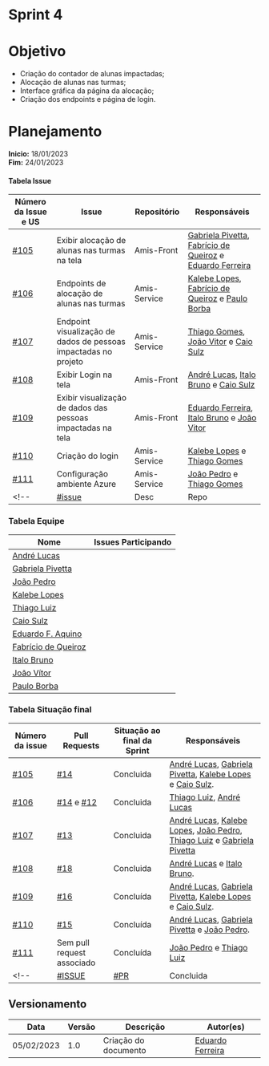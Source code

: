 # Sprint 4

# Objetivo

- Criação do contador de alunas impactadas;
- Alocação de alunas nas turmas;
- Interface gráfica da página da alocação;
- Criação dos endpoints e página de login.

# Planejamento

**Inicio:** 18/01/2023</br>
**Fim:** 24/01/2023

#### Tabela Issue 

| Número da Issue e US | Issue | Repositório | Responsáveis | 
| ---- | ---- | ---- | ---- |
| [#105](https://github.com/fga-eps-mds/2022.2-Amis-Doc/issues/105) | Exibir alocação de alunas nas turmas na tela | Amis-Front | [Gabriela Pivetta](https://github.com/gabrielapivetta), [Fabrício de Queiroz](https://github.com/FabricioDeQueiroz) e [Eduardo Ferreira](https://github.com/fxred)|
| [#106](https://github.com/fga-eps-mds/2022.2-Amis-Doc/issues/106) | Endpoints de alocação de alunas nas turmas | Amis-Service | [Kalebe Lopes](https://github.com/KalebeLopes), [Fabrício de Queiroz](https://github.com/FabricioDeQueiroz) e [Paulo Borba](https://github.com/paulohborba)|
| [#107](https://github.com/fga-eps-mds/2022.2-Amis-Doc/issues/107) | Endpoint visualização de dados de pessoas impactadas no projeto | Amis-Service | [Thiago Gomes](https://github.com/thiagolsg), [João Vitor](https://github.com/Jvsoutomaior) e [Caio Sulz](https://github.com/CaioSulz) |
| [#108](https://github.com/fga-eps-mds/2022.2-Amis-Doc/issues/108) | Exibir Login na tela | Amis-Front | [André Lucas](https://github.com/andrelucasf), [Italo Bruno](https://github.com/ItaloBrunoM) e [Caio Sulz](https://github.com/CaioSulz) |
| [#109](https://github.com/fga-eps-mds/2022.2-Amis-Doc/issues/109) | Exibir visualização de dados das pessoas impactadas na tela | Amis-Front | [Eduardo Ferreira](https://github.com/fxred), [Italo Bruno](https://github.com/ItaloBrunoM) e [João Vitor](https://github.com/Jvsoutomaior) |
| [#110](https://github.com/fga-eps-mds/2022.2-Amis-Doc/issues/110) | Criação do login | Amis-Service | [Kalebe Lopes](https://github.com/KalebeLopes) e [Thiago Gomes](https://github.com/thiagolsg) |
| [#111](https://github.com/fga-eps-mds/2022.2-Amis-Doc/issues/111) | Configuração ambiente Azure | Amis-Service | [João Pedro](https://github.com/jps12) e [Thiago Gomes](https://github.com/thiagolsg)|
<!-- | [#issue]() | Desc | Repo | [Part]() | -->


### Tabela Equipe 


| Nome | Issues Participando |
| ---- | ---- |
| [André Lucas](https://github.com/andrelucasf) |   
| [Gabriela Pivetta](https://github.com/gabrielapivetta) |   
| [João Pedro](https://github.com/jps12) |    
| [Kalebe Lopes](https://github.com/KalebeLopes) |  
| [Thiago Luiz](https://github.com/thiagolsg) |      
| [Caio Sulz](https://github.com/CaioSulz) | 
| [Eduardo F. Aquino](https://github.com/fxred) |  
| [Fabrício de Queiroz](https://github.com/FabricioDeQueiroz)  |
| [Italo Bruno](https://github.com/ItaloBrunoM) |  
| [João Vítor](https://github.com/Jvsoutomaior) |  
| [Paulo Borba](https://github.com/paulohborba) |  


### Tabela Situação final 

| Número da issue | Pull Requests | Situação ao final da Sprint | Responsáveis |
| ---- | ---- | ---- | ---- |
| [#105](https://github.com/fga-eps-mds/2022.2-Amis-Doc/issues/105) | [#14](https://github.com/fga-eps-mds/2022.2-Amis-Front/pull/14) | Concluida | [André Lucas](https://github.com/andrelucasf), [Gabriela Pivetta](https://github.com/gabrielapivetta), [Kalebe Lopes](https://github.com/KalebeLopes) e [Caio Sulz](https://github.com/CaioSulz). |
| [#106](https://github.com/fga-eps-mds/2022.2-Amis-Doc/issues/106) | [#14](https://github.com/fga-eps-mds/2022.2-Amis-Service/pull/14) e [#12](https://github.com/fga-eps-mds/2022.2-Amis-Service/pull/12) | Concluida | [Thiago Luiz](https://github.com/thiagolsg), [André Lucas](https://github.com/andrelucasf)|
| [#107](https://github.com/fga-eps-mds/2022.2-Amis-Doc/issues/107) | [#13](https://github.com/fga-eps-mds/2022.2-Amis-Service/pull/13) | Concluida | [André Lucas](https://github.com/andrelucasf), [Kalebe Lopes](https://github.com/KalebeLopes), [João Pedro](https://github.com/jps12), [Thiago Luiz](https://github.com/thiagolsg) e [Gabriela Pivetta](https://github.com/gabrielapivetta) |
| [#108](https://github.com/fga-eps-mds/2022.2-Amis-Doc/issues/108) | [#18](https://github.com/fga-eps-mds/2022.2-Amis-Front/pull/18) | Concluida | [André Lucas](https://github.com/andrelucasf) e [Italo Bruno](https://github.com/ItaloBrunoM). |
| [#109](https://github.com/fga-eps-mds/2022.2-Amis-Doc/issues/109) | [#16](https://github.com/fga-eps-mds/2022.2-Amis-Front/pull/16) | Concluída | [André Lucas](https://github.com/andrelucasf), [Gabriela Pivetta](https://github.com/gabrielapivetta), [Kalebe Lopes](https://github.com/KalebeLopes) e [Caio Sulz](https://github.com/CaioSulz). |
| [#110](https://github.com/fga-eps-mds/2022.2-Amis-Doc/issues/110) | [#15](https://github.com/fga-eps-mds/2022.2-Amis-Service/pull/15) | Concluída | [André Lucas](https://github.com/andrelucasf), [Gabriela Pivetta](https://github.com/gabrielapivetta) e [João Pedro](https://github.com/jps12). |
| [#111](https://github.com/fga-eps-mds/2022.2-Amis-Doc/issues/111) | Sem pull request associado | Concluída | [João Pedro](https://github.com/jps12) e [Thiago Luiz](https://github.com/thiagolsg) |
<!-- | [#ISSUE]() | [#PR]() | Concluida | []() | -->



## Versionamento

| Data | Versão | Descrição | Autor(es) |
|------|--------|-----------|-----------|
| 05/02/2023 | 1.0 | Criação do documento | [Eduardo Ferreira](https://github.com/fxred) |